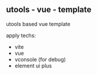 utools - vue - template
---

utools based vue template

apply techs:
+ vite
+ vue
+ vconsole (for debug)
+ element ui plus


